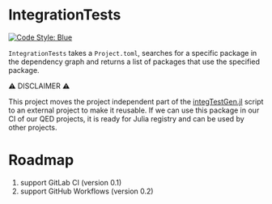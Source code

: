# IntegrationTests

[![Code Style: Blue](https://img.shields.io/badge/code%20style-blue-4495d1.svg)](https://github.com/invenia/BlueStyle)

`IntegrationTests` takes a `Project.toml`, searches for a specific package in the dependency graph and returns a list of packages that use the specified package.

⚠️ DISCLAIMER ⚠️

This project moves the project independent part of the [integTestGen.jl](https://github.com/QEDjl-project/QED.jl/tree/dev/.ci/integTestGen) script to an external project to make it reusable. If we can use this package in our CI of our QED projects, it is ready for Julia registry and can be used by other projects.

# Roadmap

1. support GitLab CI (version 0.1)
2. support GitHub Workflows (version 0.2)
